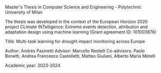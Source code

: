 Master's Thesis in Computer Science and Engineering - Polytechnic University of Milan

The thesis was developed in the context of the European Horizon 2020 project CLImate INTelligence: Extreme events detection, attribution and adaptation design using machine learning (Grant agreement ID: 101003876)

Title: Multi-task learning for drought impact monitoring across Europe

Author: Andrés Pasinetti
Advisor: Marcello Restelli
Co-advisors: Paolo Bonetti, Andrea Francesco Castelletti, Matteo Giuliani, Alberto Maria Metelli

Academic year: 2023-2024